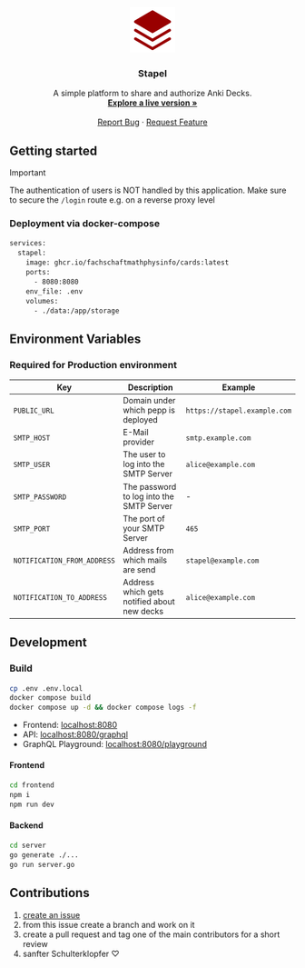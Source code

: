 <div align="center">
  <a href="https://github.com/FachschaftMathPhysInfo/cards">
    <img src="frontend/public/logo.png" alt="Logo" width="80" height="80">
  </a>

<h3 align="center">Stapel</h3>

  <p align="center">
    A simple platform to share and authorize Anki Decks.
    <br />
    <a href="https://stapel.mathphys.info"><strong>Explore a live version »</strong></a>
    <br />
    <br />
    <a href="https://github.com/FachschaftMathPhysInfo/cards/issues/new?labels=bug&template=bug-report---.md">Report Bug</a>
    &middot;
    <a href="https://github.com/FachschaftMathPhysInfo/cards/issues/new?labels=enhancement&template=feature-request---.md">Request Feature</a>
  </p>
</div>

## Getting started
> [!IMPORTANT]
> The authentication of users is NOT handled by this application. Make sure to secure the `/login` route e.g. on a reverse proxy level

### Deployment via docker-compose
```bash
services:
  stapel:
    image: ghcr.io/fachschaftmathphysinfo/cards:latest
    ports:
      - 8080:8080
    env_file: .env
    volumes:
      - ./data:/app/storage
```

## Environment Variables

### Required for Production environment
| Key | Description | Example |
| - | - | - |
| `PUBLIC_URL` | Domain under which pepp is deployed | `https://stapel.example.com` |
| `SMTP_HOST` | E-Mail provider | `smtp.example.com` |
| `SMTP_USER` | The user to log into the SMTP Server | `alice@example.com` |
| `SMTP_PASSWORD` | The password to log into the SMTP Server | - |
| `SMTP_PORT` | The port of your SMTP Server | `465` |
| `NOTIFICATION_FROM_ADDRESS` | Address from which mails are send | `stapel@example.com` |
| `NOTIFICATION_TO_ADDRESS` | Address which gets notified about new decks | `alice@example.com` |

## Development
### Build
```bash
cp .env .env.local
docker compose build
docker compose up -d && docker compose logs -f
```

- Frontend: [localhost:8080](http://localhost:8080)
- API: [localhost:8080/graphql](http://localhost:8080/graphql)
- GraphQL Playground: [localhost:8080/playground](http://localhost:8080/playground)

#### Frontend
```bash
cd frontend
npm i
npm run dev
```

#### Backend
```bash
cd server
go generate ./...
go run server.go
```

## Contributions
1. [create an issue](https://github.com/FachschaftMathPhysInfo/cards/issues/new)
2. from this issue create a branch and work on it
3. create a pull request and tag one of the main contributors for a short review
4. sanfter Schulterklopfer ♡
